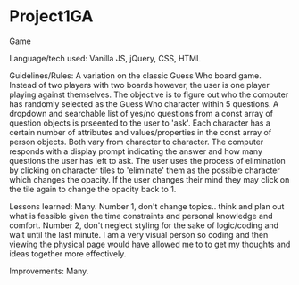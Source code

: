 # Project1GA
Game

Language/tech used: 
Vanilla JS, jQuery, CSS, HTML

Guidelines/Rules:
A variation on the classic Guess Who board game. Instead of two players with two boards however, the user is one player playing against themselves. The objective is to figure out who the computer has randomly selected as the Guess Who character within 5 questions. A dropdown and searchable list of yes/no questions from a const array of question objects is prseented to the user to 'ask'. Each character has a certain number of attributes and values/properties in the const array of person objects. Both vary from character to character. The computer responds with a display prompt indicating the answer and how many questions the user has left to ask. The user uses the process of elimination by clicking on character tiles to 'eliminate' them as the possible character which changes the opacity. If the user changes their mind they may click on the tile again to change the opacity back to 1. 

Lessons learned:
Many. Number 1, don't change topics.. think and plan out what is feasible given the time constraints and personal knowledge and comfort. Number 2, don't neglect styling for the sake of logic/coding and wait until the last minute. I am a very visual person so coding and then viewing the physical page would have allowed me to to get my thoughts and ideas together more effectively. 

Improvements:
Many.
